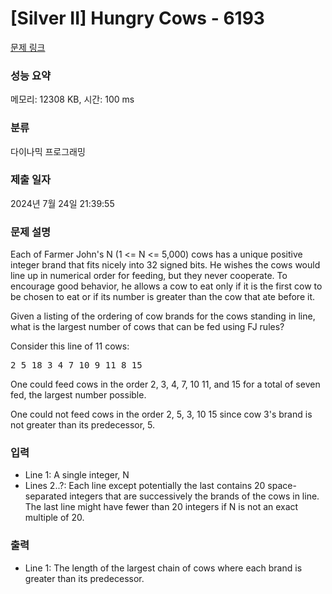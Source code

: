 # [Silver II] Hungry Cows - 6193 

[문제 링크](https://www.acmicpc.net/problem/6193) 

### 성능 요약

메모리: 12308 KB, 시간: 100 ms

### 분류

다이나믹 프로그래밍

### 제출 일자

2024년 7월 24일 21:39:55

### 문제 설명

<p>Each of Farmer John's N (1 <= N <= 5,000) cows has a unique positive integer brand that fits nicely into 32 signed bits. He wishes the cows would line up in numerical order for feeding, but they never cooperate. To encourage good behavior, he allows a cow to eat only if it is the first cow to be chosen to eat or if its number is greater than the cow that ate before it.</p>

<p>Given a listing of the ordering of cow brands for the cows standing in line, what is the largest number of cows that can be fed using FJ rules?</p>

<p>Consider this line of 11 cows:</p>

<pre>2 5 18 3 4 7 10 9 11 8 15</pre>

<p>One could feed cows in the order 2, 3, 4, 7, 10 11, and 15 for a total of seven fed, the largest number possible.</p>

<p>One could not feed cows in the order 2, 5, 3, 10 15 since cow 3's brand is not greater than its predecessor, 5.</p>

### 입력 

 <ul>
	<li>Line 1: A single integer, N </li>
	<li>Lines 2..?: Each line except potentially the last contains 20 space-separated integers that are successively the brands of the cows in line. The last line might have fewer than 20 integers if N is not an exact multiple of 20.</li>
</ul>

<p> </p>

### 출력 

 <ul>
	<li>Line 1: The length of the largest chain of cows where each brand is greater than its predecessor.</li>
</ul>

